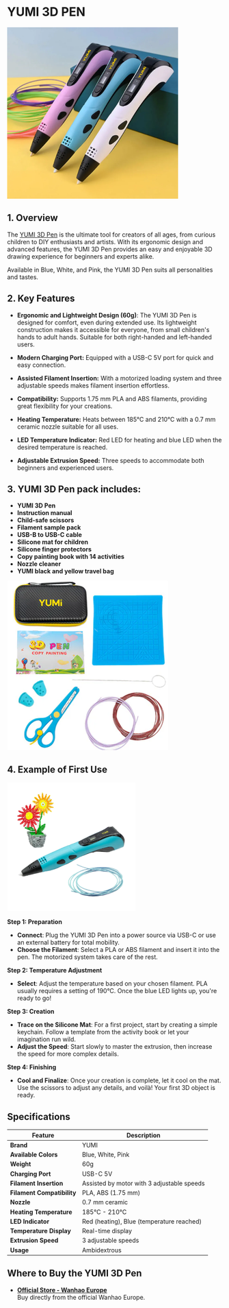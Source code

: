 # YUMI 3D PEN

<img src="../../img/3d_pen/YUMI-3D-PEN-1.webp" alt="YUMI - 3D PEN" width="400">

##  1. Overview

The [YUMI 3D Pen](https://wanhao-europe.com/en/products/yumi-stylo-3d-3d-pen-enfant-children?variant=49236914995540) is the ultimate tool for creators of all ages, from curious children to DIY enthusiasts and artists. With its ergonomic design and advanced features, the YUMI 3D Pen provides an easy and enjoyable 3D drawing experience for beginners and experts alike. 

Available in Blue, White, and Pink, the YUMI 3D Pen suits all personalities and tastes.


## 2. Key Features

- **Ergonomic and Lightweight Design (60g)**: The YUMI 3D Pen is designed for comfort, even during extended use. Its lightweight construction makes it accessible for everyone, from small children's hands to adult hands. Suitable for both right-handed and left-handed users.

- **Modern Charging Port:** Equipped with a USB-C 5V port for quick and easy connection.

- **Assisted Filament Insertion:** With a motorized loading system and three adjustable speeds makes filament insertion effortless. 

- **Compatibility:** Supports 1.75 mm PLA and ABS filaments, providing great flexibility for your creations.

- **Heating Temperature:** Heats between 185°C and 210°C with a 0.7 mm ceramic nozzle suitable for all uses.

- **LED Temperature Indicator:** Red LED for heating and blue LED when the desired temperature is reached.

- **Adjustable Extrusion Speed:** Three speeds to accommodate both beginners and experienced users.


## 3. YUMI 3D Pen pack includes:

- **YUMI 3D Pen**  
- **Instruction manual** 
- **Child-safe scissors**  
- **Filament sample pack**  
- **USB-B to USB-C cable**  
- **Silicone mat for children**  
- **Silicone finger protectors** 
- **Copy painting book with 14 activities** 
- **Nozzle cleaner**   
- **YUMI black and yellow travel bag**  

![YUMI 3D PEN - Pack](../../img/3d_pen/YUMI-3D-PEN-3.png)


## 4. Example of First Use

<img src="../../img/3d_pen/YUMI-3D-PEN-4.webp" alt="YUMI - 3D PEN" width="300">

**Step 1: Preparation**

- **Connect**: Plug the YUMI 3D Pen into a power source via USB-C or use an external battery for total mobility.
- **Choose the Filament**: Select a PLA or ABS filament and insert it into the pen. The motorized system takes care of the rest.

**Step 2: Temperature Adjustment**

- **Select**: Adjust the temperature based on your chosen filament. PLA usually requires a setting of 190°C. Once the blue LED lights up, you're ready to go!

**Step 3: Creation**

- **Trace on the Silicone Mat**: For a first project, start by creating a simple keychain. Follow a template from the activity book or let your imagination run wild.
- **Adjust the Speed**: Start slowly to master the extrusion, then increase the speed for more complex details.

**Step 4: Finishing**

- **Cool and Finalize**: Once your creation is complete, let it cool on the mat. Use the scissors to adjust any details, and voilà! Your first 3D object is ready.


## Specifications

| **Feature**                  | **Description**                     |
|------------------------------|-------------------------------------|
| **Brand**                    | YUMI                                |
| **Available Colors**         | Blue, White, Pink                   |
| **Weight**                   | 60g                                 |
| **Charging Port**            | USB-C 5V                            |
| **Filament Insertion**       | Assisted by motor with 3 adjustable speeds |
| **Filament Compatibility**   | PLA, ABS (1.75 mm)                  |
| **Nozzle**                   | 0.7 mm ceramic                      |
| **Heating Temperature**      | 185°C - 210°C                       |
| **LED Indicator**            | Red (heating), Blue (temperature reached) |
| **Temperature Display**      | Real-time display                   |
| **Extrusion Speed**          | 3 adjustable speeds                 |
| **Usage**                    | Ambidextrous                        |

## Where to Buy the YUMI 3D Pen
- **[Official Store - Wanhao Europe](https://wanhao-europe.com/)**  
  Buy directly from the official Wanhao Europe.